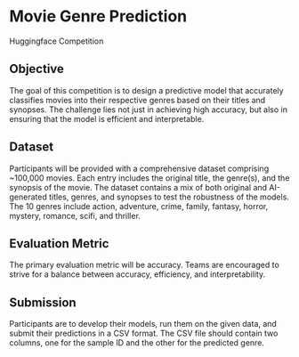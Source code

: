 # Movie Genre Prediction

Huggingface Competition

## Objective

The goal of this competition is to design a predictive model that accurately classifies movies into their respective genres based on their titles and synopses.
The challenge lies not just in achieving high accuracy, but also in ensuring that the model is efficient and interpretable.

## Dataset
Participants will be provided with a comprehensive dataset comprising ~100,000 movies. Each entry includes the original title, the genre(s), and the synopsis of the movie.
The dataset contains a mix of both original and AI-generated titles, genres, and synopses to test the robustness of the models.
The 10 genres include action, adventure, crime, family, fantasy, horror, mystery, romance, scifi, and thriller.

## Evaluation Metric
The primary evaluation metric will be accuracy. Teams are encouraged to strive for a balance between accuracy, efficiency, and interpretability.

## Submission
Participants are to develop their models, run them on the given data, and submit their predictions in a CSV format.
The CSV file should contain two columns, one for the sample ID and the other for the predicted genre.
